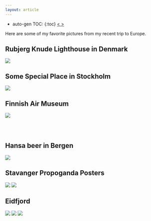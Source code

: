```yaml
---
layout: article
---
```

* auto-gen TOC:
{:toc}
<a class="prev" href="/articles/wwwtsql"> < </a>
<a class="next" href="/articles/whynottrump"> > </a>

Here are some of my favorite pictures from my recent trip to Europe.

## Rubjerg Knude Lighthouse in Denmark

<img class="contain" src="/img/Europe/denmark.JPEG">

## Some Special Place in Stockholm

<img class="contain" src="/img/Europe/door_in_stockholm.JPEG">

## Finnish Air Museum

<img class="contain" src="/img/Europe/finnish_air_museum.JPEG">

<br><br>

## Hansa beer in Bergen

<img class="contain" src="/img/Europe/Hansa.JPEG">

## Stavanger Propoganda Posters 

<img class="contain"  src="/img/Europe/propoganda_stavanger.JPEG">
<img class="contain" src="/img/Europe/Propoganda_Stavanger2.JPEG">

## Eidfjord

<img class="contain_wide"  src="/img/Europe/eidfjord.JPEG"/>

<img class="contain" src="/img/Europe/eidfjord_2.JPEG"/>

<img class="contain_wide" src="/img/Europe/Eidfjord_3.JPEG"/>




